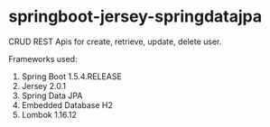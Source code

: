 # springboot-jersey-springdatajpa

CRUD REST Apis for create, retrieve, update, delete user.

Frameworks used:
1. Spring Boot 1.5.4.RELEASE
2. Jersey 2.0.1
3. Spring Data JPA
4. Embedded Database H2
5. Lombok 1.16.12
